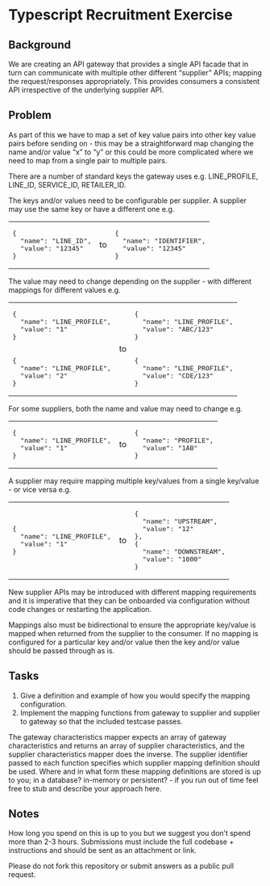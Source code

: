 # Typescript Recruitment Exercise

## Background

We are creating an API gateway that provides a single API facade that in turn can communicate with multiple other different “supplier” APIs; mapping the request/responses appropriately. This provides consumers a consistent API irrespective of the underlying supplier API.

## Problem

As part of this we have to map a set of key value pairs into other key value pairs before sending on - this may be a straightforward map changing the name and/or value “x” to “y” or this could be more complicated where we need to map from a single pair to multiple pairs.

There are a number of standard keys the gateway uses e.g. LINE_PROFILE, LINE_ID, SERVICE_ID, RETAILER_ID.

The keys and/or values need to be configurable per supplier. A supplier may use the same key or have a different one e.g.

<table>
  <tr>
    <td>
      <pre>{
  "name": "LINE_ID",
  "value": "12345"
}</pre>
    </td>
    <td>to</td>
    <td>
      <pre>{
  "name": "IDENTIFIER",
  "value": "12345"
}</pre>
    </td>
  </tr>
</table>

The value may need to change depending on the supplier - with different mappings for different values e.g.

<table>
  <tr>
    <td>
      <pre>{
  "name": "LINE_PROFILE",
  "value": "1"
}</pre>
    </td>
    <td rowspan='2'>to</td>
    <td>
      <pre>{
  "name": "LINE_PROFILE",
  "value": "ABC/123"
}</pre>
    </td>
  </tr>
  <tr>
    <td>
      <pre>{
  "name": "LINE_PROFILE",
  "value": "2"
}</pre>
    </td>
    <td>
      <pre>{
  "name": "LINE_PROFILE",
  "value": "CDE/123"
}</pre>
    </td>
  </tr>
</table>

For some suppliers, both the name and value may need to change e.g.

<table>
  <tr>
    <td>
      <pre>{
  "name": "LINE_PROFILE",
  "value": "1"
}</pre>
    </td>
    <td>to</td>
    <td>
      <pre>{
  "name": "PROFILE",
  "value": "1AB"
}</pre>
    </td>
  </tr>
</table>

A supplier may require mapping multiple key/values from a single key/value - or vice versa e.g.

<table>
  <tr>
    <td>
      <pre>{
  "name": "LINE_PROFILE",
  "value": "1"
}</pre>
    </td>
    <td>to</td>
    <td>
      <pre>{
  "name": "UPSTREAM",
  "value": "12"
},
{
  "name": "DOWNSTREAM",
  "value": "1000"
}</pre>
    </td>
  </tr> 
</table>

New supplier APIs may be introduced with different mapping requirements and it is imperative that they can be onboarded via configuration without code changes or restarting the application.

Mappings also must be bidirectional to ensure the appropriate key/value is mapped when returned from the supplier to the consumer. If no mapping is configured for a particular key and/or value then the key and/or value should be passed through as is.

## Tasks

1. Give a definition and example of how you would specify the mapping configuration.
2. Implement the mapping functions from gateway to supplier and supplier to gateway so that the included testcase passes.

The gateway characteristics mapper expects an array of gateway characteristics and returns an array of supplier characteristics, and the supplier characteristics mapper does the inverse. The supplier identifier passed to each function specifies which supplier mapping definition should be used. Where and in what form these mapping definitions are stored is up to you; in a database? in-memory or persistent? - if you run out of time feel free to stub and describe your approach here.

## Notes

How long you spend on this is up to you but we suggest you don’t spend more than 2-3 hours. Submissions must include the full codebase + instructions and should be sent as an attachment or link.

Please do not fork this repository or submit answers as a public pull request.
